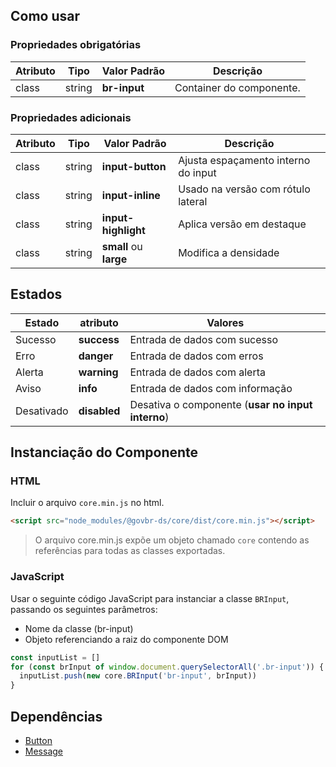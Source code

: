 ## Como usar

### Propriedades obrigatórias

| Atributo | Tipo   | Valor Padrão | Descrição                |
| -------- | ------ | ------------ | ------------------------ |
| class    | string | **br-input** | Container do componente. |

### Propriedades adicionais

| Atributo | Tipo   | Valor Padrão           | Descrição                           |
| -------- | ------ | ---------------------- | ----------------------------------- |
| class    | string | **input-button**       | Ajusta espaçamento interno do input |
| class    | string | **input-inline**       | Usado na versão com rótulo lateral  |
| class    | string | **input-highlight**    | Aplica versão em destaque           |
| class    | string | **small** ou **large** | Modifica a densidade                |

## Estados

| Estado     | atributo     | Valores                                           |
| ---------- | ------------ | ------------------------------------------------- |
| Sucesso    | **success**  | Entrada de dados com sucesso                      |
| Erro       | **danger**   | Entrada de dados com erros                        |
| Alerta     | **warning**  | Entrada de dados com alerta                       |
| Aviso      | **info**     | Entrada de dados com informação                   |
| Desativado | **disabled** | Desativa o componente (**usar no input interno**) |

## Instanciação do Componente

### HTML

Incluir o arquivo `core.min.js` no html.

```html
<script src="node_modules/@govbr-ds/core/dist/core.min.js"></script>
```

> O arquivo core.min.js expõe um objeto chamado `core` contendo as referências para todas as classes exportadas.

### JavaScript

Usar o seguinte código JavaScript para instanciar a classe `BRInput`, passando os seguintes parâmetros:

- Nome da classe (br-input)
- Objeto referenciando a raiz do componente DOM

```javascript
const inputList = []
for (const brInput of window.document.querySelectorAll('.br-input')) {
  inputList.push(new core.BRInput('br-input', brInput))
}
```

## Dependências

- [Button](/ds/components/button)
- [Message](/ds/components/message)
